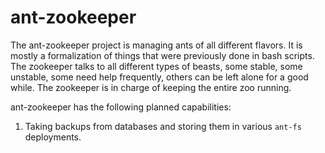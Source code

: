# ant-zookeeper

The ant-zookeeper project is managing ants of all different flavors. It is
mostly a formalization of things that were previously done in bash scripts. The
zookeeper talks to all different types of beasts, some stable, some unstable,
some need help frequently, others can be left alone for a good while. The
zookeeper is in charge of keeping the entire zoo running.

ant-zookeeper has the following planned capabilities:

1. Taking backups from databases and storing them in various `ant-fs`
   deployments.
